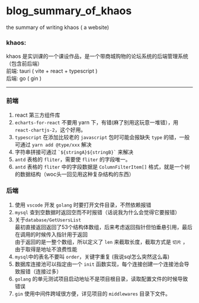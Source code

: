 # blog_summary_of_khaos
the summary of writing khaos ( a website)

### khaos:
khaos 是实训课的一个课设作品，是一个带商城购物的论坛系统的后端管理系统（包含前后端）  
前端: tauri ( vite + react + typescript )   
后端: go ( gin )

---

### 前端
1. react 第三方组件库
2. `echarts-for-react` 不要用 yarn 下，有错(麻了别用这玩意一堆错），用 `react-chartjs-2`，这个好用。
3. `typescript` 在添加比较老的 `javascript` 包时可能会报缺失 `type` 的错，一般可通过 `yarn add @type/xxx` 解决
4. 字符串拼接可通过 ``` `${stringA}${stringB}` ``` 来解决
5. `antd` 表格的 `fliter`，需要使 `fliter` 的字段唯一。
6. `antd` 表格的 `fliter` 中的字段数据是 `ColumnFilterItem[]` 格式，就是一个树的数据结构（woc头一回见用这种复杂结构的东西）

### 后端
1. 使用 `vscode` 开发 `golang` 时要打开文件目录，不然依赖报错
2. `mysql` 查到空数据时返回空而不时报错（话说我为什么会觉得它要报错）
3. 关于`database/GetUsersList`  
最初直接返回返回了53个结构体数组，后来考虑返回指针但怕垂悬引用，最后在调用的时候传入指针用于返回    
由于返回的是一整个数组，所以定义了 `len` 来截取长度，截取方式是 `切片` ，由于取得是地址不浪费性能  
4. `mysql`中的表名不要叫 `order`，关键字重复 (我说sql怎么突然这么毒)
5. 数据库连接池可以指定由一个 `init` 函数实现，每个连接创建一个连接池会导致报错（连接过多）
6. `golang` 的单元测试项目启动地址不是项目根目录，读取配置文件的时候导致错误
7.  `gin` 使用中间件跨域很方便，详见项目的 `middlewares` 目录下文件。

